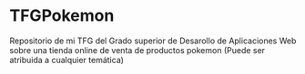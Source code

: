 # TFGPokemon
Repositorio de mi TFG del Grado superior de Desarollo de Aplicaciones Web sobre una tienda online de venta de productos pokemon (Puede ser atribuida a cualquier temática)
